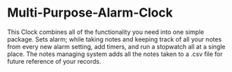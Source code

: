 # Multi-Purpose-Alarm-Clock
This Clock combines all of the functionality you need into one simple package. Sets alarm; while taking notes and keeping track of all your notes from every new alarm setting, add timers, and run a stopwatch all at a single place. The notes managing system adds all the notes taken to a .csv file for future reference of your records.
